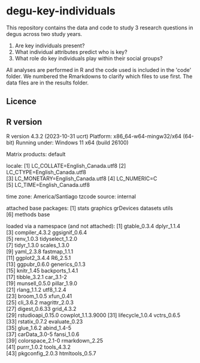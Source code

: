 # degu-key-individuals
 
This repository contains the data and code to study 3 research questions in degus across two study years.

1. Are key individuals present?
2. What individual attributes predict who is key?
3. What role do key individuals play within their social groups?

All analyses are performed in R and the code used is included in the 'code' folder. We numbered the Rmarkdowns to clarify which files to use first. 
The data files are in the results folder. 

## Licence

## R version
        
R version 4.3.2 (2023-10-31 ucrt)
Platform: x86_64-w64-mingw32/x64 (64-bit)
Running under: Windows 11 x64 (build 26100)

Matrix products: default


locale:
[1] LC_COLLATE=English_Canada.utf8 
[2] LC_CTYPE=English_Canada.utf8   
[3] LC_MONETARY=English_Canada.utf8
[4] LC_NUMERIC=C                   
[5] LC_TIME=English_Canada.utf8    

time zone: America/Santiago
tzcode source: internal

attached base packages:
[1] stats     graphics  grDevices datasets  utils    
[6] methods   base     

loaded via a namespace (and not attached):
 [1] gtable_0.3.4       dplyr_1.1.4       
 [3] compiler_4.3.2     ggsignif_0.6.4    
 [5] renv_1.0.3         tidyselect_1.2.0  
 [7] tidyr_1.3.0        scales_1.3.0      
 [9] yaml_2.3.8         fastmap_1.1.1     
[11] ggplot2_3.4.4      R6_2.5.1          
[13] ggpubr_0.6.0       generics_0.1.3    
[15] knitr_1.45         backports_1.4.1   
[17] tibble_3.2.1       car_3.1-2         
[19] munsell_0.5.0      pillar_1.9.0      
[21] rlang_1.1.2        utf8_1.2.4        
[23] broom_1.0.5        xfun_0.41         
[25] cli_3.6.2          magrittr_2.0.3    
[27] digest_0.6.33      grid_4.3.2        
[29] rstudioapi_0.15.0  cowplot_1.1.3.9000
[31] lifecycle_1.0.4    vctrs_0.6.5       
[33] rstatix_0.7.2      evaluate_0.23     
[35] glue_1.6.2         abind_1.4-5       
[37] carData_3.0-5      fansi_1.0.6       
[39] colorspace_2.1-0   rmarkdown_2.25    
[41] purrr_1.0.2        tools_4.3.2       
[43] pkgconfig_2.0.3    htmltools_0.5.7
